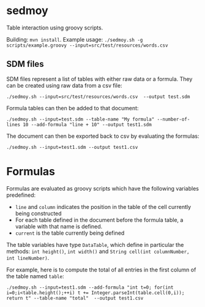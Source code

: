 # sedmoy

Table interaction using groovy scripts.

Building: `mvn install`.
Example usage: `./sedmoy.sh -g scripts/example.groovy --input=src/test/resources/words.csv`

## SDM files

SDM files represent a list of tables with either raw data or a formula. They can be created using
raw data from a csv file:

`./sedmoy.sh --input=src/test/resources/words.csv  --output test.sdm`

Formula tables can then be added to that document:

`./sedmoy.sh --input=test.sdm --table-name "My formula" --number-of-lines 10 --add-formula "line + 10" --output test1.sdm`

The document can then be exported back to csv by evaluating the formulas:

`./sedmoy.sh --input=test1.sdm --output test1.csv`

# Formulas

Formulas are evaluated as groovy scripts which have the following variables 
predefined:
  
  * `line` and `column` indicates the position in the table of the cell currently being constructed
  * For each table defined in the document before the formula table, a variable with that name is defined.
  * `current` is the table currently being defined

The table variables have type `DataTable`, which define in particular the methods: `int height()`,
`int width()` and `String cell(int columnNumber, int lineNumber)`.

For example, here is to compute the total of all entries in the first column of the table named `table`:

`./sedmoy.sh --input=test1.sdm --add-formula "int t=0; for(int i=0;i<table.height();++i) t += Integer.parseInt(table.cell(0,i)); return t" --table-name "total"  --output test1.csv`
